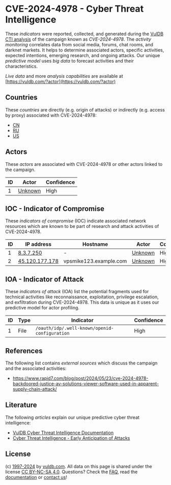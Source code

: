 # CVE-2024-4978 - Cyber Threat Intelligence

These _indicators_ were reported, collected, and generated during the [VulDB CTI analysis](https://vuldb.com/?kb.cti) of the campaign known as _CVE-2024-4978_. The _activity monitoring_ correlates data from social media, forums, chat rooms, and darknet markets. It helps to determine associated actors, specific activities, expected intentions, emerging research, and ongoing attacks. Our unique _predictive model_ uses _big data_ to forecast activities and their characteristics.

_Live data_ and more _analysis capabilities_ are available at [https://vuldb.com/?actor](https://vuldb.com/?actor)

## Countries

These _countries_ are directly (e.g. origin of attacks) or indirectly (e.g. access by proxy) associated with CVE-2024-4978:

* [CN](https://vuldb.com/?country.cn)
* [RU](https://vuldb.com/?country.ru)
* [US](https://vuldb.com/?country.us)

## Actors

These _actors_ are associated with CVE-2024-4978 or other actors linked to the campaign.

ID | Actor | Confidence
-- | ----- | ----------
1 | [Unknown](https://vuldb.com/?actor.unknown) | High

## IOC - Indicator of Compromise

These _indicators of compromise_ (IOC) indicate associated network resources which are known to be part of research and attack activities of CVE-2024-4978.

ID | IP address | Hostname | Actor | Confidence
-- | ---------- | -------- | ----- | ----------
1 | [8.3.7.250](https://vuldb.com/?ip.8.3.7.250) | - | [Unknown](https://vuldb.com/?actor.unknown) | High
2 | [45.120.177.178](https://vuldb.com/?ip.45.120.177.178) | vpsmike123.example.com | [Unknown](https://vuldb.com/?actor.unknown) | High

## IOA - Indicator of Attack

These _indicators of attack_ (IOA) list the potential fragments used for technical activities like reconnaissance, exploitation, privilege escalation, and exfiltration during CVE-2024-4978. This data is unique as it uses our predictive model for actor profiling.

ID | Type | Indicator | Confidence
-- | ---- | --------- | ----------
1 | File | `/oauth/idp/.well-known/openid-configuration` | High

## References

The following list contains _external sources_ which discuss the campaign and the associated activities:

* https://www.rapid7.com/blog/post/2024/05/23/cve-2024-4978-backdoored-justice-av-solutions-viewer-software-used-in-apparent-supply-chain-attack/

## Literature

The following _articles_ explain our unique predictive cyber threat intelligence:

* [VulDB Cyber Threat Intelligence Documentation](https://vuldb.com/?kb.cti)
* [Cyber Threat Intelligence - Early Anticipation of Attacks](https://www.scip.ch/en/?labs.20201022)

## License

(c) [1997-2024](https://vuldb.com/?kb.changelog) by [vuldb.com](https://vuldb.com/?kb.about). All data on this page is shared under the license [CC BY-NC-SA 4.0](https://creativecommons.org/licenses/by-nc-sa/4.0/). Questions? Check the [FAQ](https://vuldb.com/?kb.faq), read the [documentation](https://vuldb.com/?kb) or [contact us](https://vuldb.com/?contact)!
